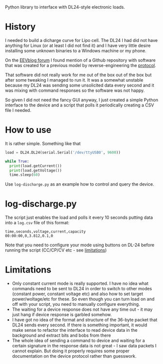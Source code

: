 
Python library to interface with DL24-style electronic loads.

# History
I needed to build a dicharge curve for Lipo cell. The DL24 I had did not have anything for Linux (or at least I did not find it) and I have very little desire installing some unknown binaries to a Windows machine or my phone.

On the [EEVblog forum](https://www.eevblog.com/forum/testgear/atorch-dl24-electronic-load-software/msg3219530/#msg3219530) I found mention of a Github repository with software that was created for a previous model by reverse-engineering the [protocol](https://github.com/misdoro/Electronic_load_px100/blob/master/protocol_PX-100_2_70.md).

That software did not really work for me out of the box out of the box but after some tweaking I managed to run it. It was a somewhat unstable because my DL24 was sending some unsolicited data every second and it was mixing with command responses so the software was not happy.

So given I did not need the fancy GUI anyway, I just created a simple Python interface to the device and a script that polls it periodically creating a CSV file I needed.

# How to use
It is rather simple. Something like that
```python
load = DL24.DL24(serial.Serial('/dev/ttyUSB0', 9600))

while True:
  print(load.getCurrent())
  print(load.getVoltage())
  time.sleep(60)
```

Use `log-discharge.py` as an example how to control and query the device.

# log-discharge.py
The script just enables the load and polls it every 10 seconds putting data into a `log.csv` file of this format:
```
time,seconds,voltage,current,capacity
00:00:00,0,3.812,0.1,0
```
Note that you need to configure your mode using buttons on DL-24 before running the script (CC/CP/CV etc - see [limitations](#limitations))

# Limitations
* Only constant current mode is really supported. I have no idea what commands need to be sent to DL24 in order to switch to other modes (constant power, constant voltage etc) and also how to set target power/woltage/etc for these. So even though you can turn load on and off with your script, you need to manually configure everything.
* The waiting for a device response does not have any time out - it may just hang if device response is garbled somehow.
* I have got no idea of the format and structure of the 36-byte packet that DL24 sends every second. If there is something important, it would make sense to refactor the interface to read device data in the background and extract bits and bobs from there
* The whole idea of sending a command to device and waiting for a certain signature in the response data is not great - I saw data packets I cannot explain. But doing it properly requires some proper documentation on the device protocol rather than guesswork.

